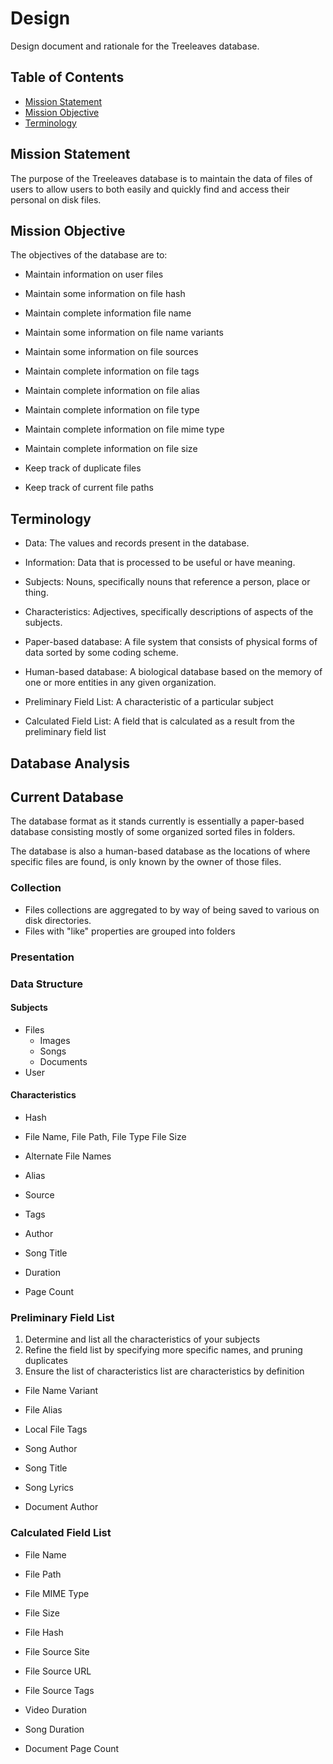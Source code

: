 # Design

Design document and rationale for the Treeleaves database.

## Table of Contents

- [Mission Statement](#mission-statement)
- [Mission Objective](#mission-objective)
- [Terminology](#terminology)

## Mission Statement

The purpose of the Treeleaves database is to maintain the data of files of users to
allow users to both easily and quickly find and access their personal on disk files.

## Mission Objective

The objectives of the database are to:

- Maintain information on user files
- Maintain some information on file hash
- Maintain complete information file name
- Maintain some information on file name variants
- Maintain some information on file sources
- Maintain complete information on file tags
- Maintain complete information on file alias
- Maintain complete information on file type
- Maintain complete information on file mime type
- Maintain complete information on file size

- Keep track of duplicate files
- Keep track of current file paths

## Terminology

- Data: The values and records present in the database.
- Information: Data that is processed to be useful or have meaning.
- Subjects: Nouns, specifically nouns that reference a person, place or thing.
- Characteristics: Adjectives, specifically descriptions of aspects of the subjects.

- Paper-based database: A file system that consists of physical forms of data sorted by some coding scheme.
- Human-based database: A biological database based on the memory of one or more entities in any given organization.

- Preliminary Field List: A characteristic of a particular subject
- Calculated Field List: A field that is calculated as a result from the preliminary field list

## Database Analysis

## Current Database

The database format as it stands currently is essentially a paper-based database consisting mostly
of some organized sorted files in folders.

The database is also a human-based database as the locations of where specific files are found, is only
known by the owner of those files.

### Collection

- Files collections are aggregated to by way of being saved to various on disk directories.
- Files with "like" properties are grouped into folders

### Presentation

### Data Structure

#### Subjects

- Files
    - Images
    - Songs
    - Documents
- User

#### Characteristics

- Hash
- File Name, File Path, File Type File Size
- Alternate File Names
- Alias
- Source
- Tags

- Author
- Song Title
- Duration

- Page Count

### Preliminary Field List

1. Determine and list all the characteristics of your subjects
2. Refine the field list by specifying more specific names, and pruning duplicates
3. Ensure the list of characteristics list are characteristics by definition

- File Name Variant

- File Alias

- Local File Tags

- Song Author
- Song Title
- Song Lyrics

- Document Author

### Calculated Field List

- File Name
- File Path
- File MIME Type
- File Size
- File Hash

- File Source Site
- File Source URL
- File Source Tags

- Video Duration

- Song Duration

- Document Page Count
